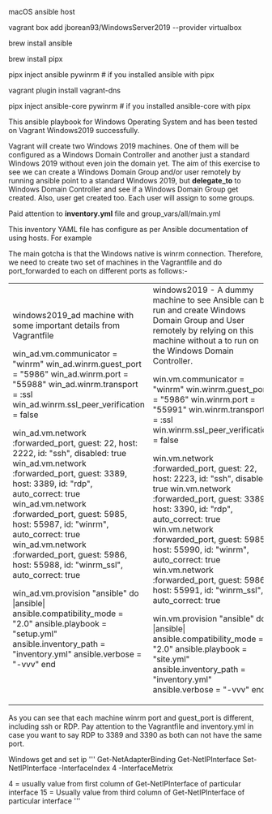 macOS ansible host

vagrant box add jborean93/WindowsServer2019 --provider virtualbox

brew install ansible

brew install pipx

pipx inject ansible pywinrm  # if you installed ansible with pipx

vagrant plugin install vagrant-dns

pipx inject ansible-core pywinrm  # if you installed ansible-core with pipx

This ansible playbook for Windows Operating System and has been tested on Vagrant Windows2019 successfully.

Vagrant will create two Windows 2019 machines. One of them will be configured as a Windows Domain Controller and another just a standard Windows 2019 without even join the domain yet. The aim of this exercise to see we can create a Windows Domain Group and/or user remotely by running ansible point to a standard Windows 2019, but **delegate_to** to Windows Domain Controller and see if a Windows Domain Group get created. Also, user get created too. Each user will assign to some groups.

Paid attention to **inventory.yml** file and group_vars/all/main.yml

This inventory YAML file has configure as per Ansible documentation of using hosts. For example

The main gotcha is that the Windows native is winrm connection. Therefore, we need to create two set of machines in the Vagrantfile and do port_forwarded to each on different ports as follows:-

<table>
<tr>
<td>
windows2019_ad machine with some important details from Vagrantfile

win_ad.vm.communicator = "winrm"
win_ad.winrm.guest_port = "5986"
win_ad.winrm.port = "55988"
win_ad.winrm.transport = :ssl
win_ad.winrm.ssl_peer_verification = false

win_ad.vm.network :forwarded_port, guest: 22, host: 2222, id: "ssh", disabled: true
win_ad.vm.network :forwarded_port, guest: 3389, host: 3389, id: "rdp", auto_correct: true
win_ad.vm.network :forwarded_port, guest: 5985, host: 55987, id: "winrm", auto_correct: true
win_ad.vm.network :forwarded_port, guest: 5986, host: 55988, id: "winrm_ssl", auto_correct: true

win_ad.vm.provision "ansible" do |ansible|
    ansible.compatibility_mode = "2.0"
    ansible.playbook = "setup.yml"
    ansible.inventory_path = "inventory.yml"
    ansible.verbose = "-vvv"
end
</td>
<td>
windows2019 - A dummy machine to see Ansible can be run and create Windows Domain Group and User remotely by relying on this machine without a to run on the Windows Domain Controller.

win.vm.communicator = "winrm"
win.winrm.guest_port = "5986"
win.winrm.port = "55991"
win.winrm.transport = :ssl
win.winrm.ssl_peer_verification = false

win.vm.network :forwarded_port, guest: 22, host: 2223, id: "ssh", disabled: true
win.vm.network :forwarded_port, guest: 3389, host: 3390, id: "rdp", auto_correct: true
win.vm.network :forwarded_port, guest: 5985, host: 55990, id: "winrm", auto_correct: true
win.vm.network :forwarded_port, guest: 5986, host: 55991, id: "winrm_ssl", auto_correct: true

win.vm.provision "ansible" do |ansible|
    ansible.compatibility_mode = "2.0"
    ansible.playbook = "site.yml"
    ansible.inventory_path = "inventory.yml"
    ansible.verbose = "-vvv"
end
</td>
</tr>
</table>

As you can see that each machine winrm port and guest_port is different, including ssh or RDP. Pay attention to the Vagrantfile and inventory.yml in case you want to say RDP to 3389 and 3390 as both can not have the same port.

Windows get and set ip
'''
Get-NetAdapterBinding
Get-NetIPInterface
Set-NetIPInterface -InterfaceIndex 4 -InterfaceMetrix

4 = usually value from first column of Get-NetIPInterface of particular interface
15 = Usually value from third column of Get-NetIPInterface of particular interface
'''